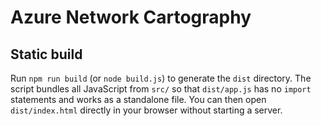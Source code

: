 # Azure Network Cartography

## Static build

Run `npm run build` (or `node build.js`) to generate the `dist` directory. The script bundles all JavaScript from `src/` so that `dist/app.js` has no `import` statements and works as a standalone file. You can then open `dist/index.html` directly in your browser without starting a server.

